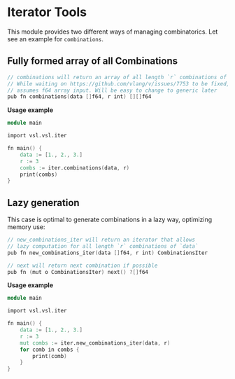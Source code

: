 # Iterator Tools

This module provides two different ways of managing combinatorics.
Let see an example for `combinations`.

## Fully formed array of all Combinations

```v ignore
// combinations will return an array of all length `r` combinations of `data`
// While waiting on https://github.com/vlang/v/issues/7753 to be fixed, the function
// assumes f64 array input. Will be easy to change to generic later
pub fn combinations(data []f64, r int) [][]f64
```

**Usage example**

```v
module main

import vsl.vsl.iter

fn main() {
	data := [1., 2., 3.]
	r := 3
	combs := iter.combinations(data, r)
	print(combs)
}
```

## Lazy generation

This case is optimal to generate combinations in a lazy way, optimizing memory use:

```v ignore
// new_combinations_iter will return an iterator that allows
// lazy computation for all length `r` combinations of `data`
pub fn new_combinations_iter(data []f64, r int) CombinationsIter

// next will return next combination if possible
pub fn (mut o CombinationsIter) next() ?[]f64
```

**Usage example**

```v
module main

import vsl.vsl.iter

fn main() {
	data := [1., 2., 3.]
	r := 3
	mut combs := iter.new_combinations_iter(data, r)
	for comb in combs {
		print(comb)
	}
}
```
